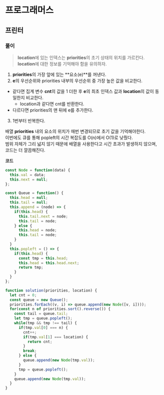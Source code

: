 # 프로그래머스

## 프린터

### 풀이

> **location**에 있는 인덱스는 **priorities**의 초기 상태의 위치를 가르킨다.
> **location**에 대한 정보를 기억해야 함을 유의하자.

1. **priorities**의 가장 앞에 있는 **요소(e)**를 꺼낸다.
2. **e**의 우선순위와 priorities 내부의 우선순위 중 가장 높은 값을 비교한다.
  - 같다면 집계 변수 **cnt**의 값을 1 더한 후 **e**의 최초 인덱스 값과 **location**의 값이 동일한지 비교한다.
    - location과 같다면 cnt를 반환한다.
  - 다르다면 priorities의 맨 뒤에 e를 추가한다.
3. 1번부터 반복한다.

배열 **priorities** 내의 요소의 위치가 매번 변경되므로 초기 값을 기억해야한다.  
이번에도 큐를 통해 popleft의 시간 복잡도를 O(n)에서 O(1)로 낮췄다.  
범위 자체가 그리 넓지 않기 때문에 배열을 사용한다고 시간 초과가 발생하지 않으며,  
코드는 더 깔끔해진다.

**코드**

```javascript
const Node = function(data) {
  this.val = data;
  this.next = null;
};

const Queue = function() {
  this.head = null;
  this.tail = null;
  this.append = (node) => {
    if(this.head) {
      this.tail.next = node;
      this.tail = node;
    } else {
      this.head = node;
      this.tail = node;
    }
  }
  this.popleft = () => {
    if(this.head) {
      const tmp = this.head;
      this.head = this.head.next;
      return tmp;
    }
  }
};

function solution(priorities, location) {
  let cnt = 0;
  const queue = new Queue();
  priorities.forEach((v, i) => queue.append(new Node([v, i])));
  for(const n of priorities.sort().reverse()) {
    const tail = queue.tail;
    let tmp = queue.popleft();
    while(tmp && tmp !== tail) {
      if(tmp.val[0] === n) {
        cnt++;
        if(tmp.val[1] === location) {
          return cnt;
        }
        break;
      } else {
        queue.append(new Node(tmp.val));
      }
      tmp = queue.popleft();
    }
    queue.append(new Node(tmp.val));
  }
}
```